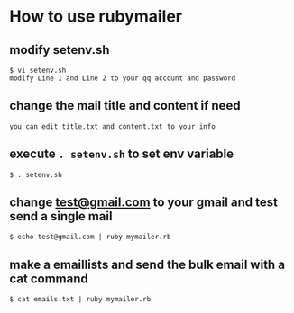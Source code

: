 

# How to use rubymailer

## modify setenv.sh

    $ vi setenv.sh
    modify Line 1 and Line 2 to your qq account and password
    
## change the mail title and content if need

    you can edit title.txt and content.txt to your info
    
## execute `. setenv.sh` to set env variable

    $ . setenv.sh
    
## change test@gmail.com to your gmail and test send a single mail

    $ echo test@gmail.com | ruby mymailer.rb
    
## make a emaillists and send the bulk email with a cat command

    $ cat emails.txt | ruby mymailer.rb
    
